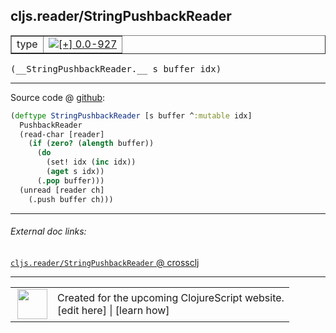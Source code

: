 ## cljs.reader/StringPushbackReader



 <table border="1">
<tr>
<td>type</td>
<td><a href="https://github.com/cljsinfo/cljs-api-docs/tree/0.0-927"><img valign="middle" alt="[+] 0.0-927" title="Added in 0.0-927" src="https://img.shields.io/badge/+-0.0--927-lightgrey.svg"></a> </td>
</tr>
</table>


 <samp>
(__StringPushbackReader.__ s buffer idx)<br>
</samp>

---







Source code @ [github](https://github.com/clojure/clojurescript/blob/r1.7.58/src/main/cljs/cljs/reader.cljs#L18-L27):

```clj
(deftype StringPushbackReader [s buffer ^:mutable idx]
  PushbackReader
  (read-char [reader]
    (if (zero? (alength buffer))
      (do
        (set! idx (inc idx))
        (aget s idx))
      (.pop buffer)))
  (unread [reader ch]
    (.push buffer ch)))
```

<!--
Repo - tag - source tree - lines:

 <pre>
clojurescript @ r1.7.58
└── src
    └── main
        └── cljs
            └── cljs
                └── <ins>[reader.cljs:18-27](https://github.com/clojure/clojurescript/blob/r1.7.58/src/main/cljs/cljs/reader.cljs#L18-L27)</ins>
</pre>

-->

---



###### External doc links:

[`cljs.reader/StringPushbackReader` @ crossclj](http://crossclj.info/fun/cljs.reader.cljs/StringPushbackReader.html)<br>

---

 <table>
<tr><td>
<img valign="middle" align="right" width="48px" src="http://i.imgur.com/Hi20huC.png">
</td><td>
Created for the upcoming ClojureScript website.<br>
[edit here] | [learn how]
</td></tr></table>

[edit here]:https://github.com/cljsinfo/cljs-api-docs/blob/master/cljsdoc/cljs.reader_StringPushbackReader.cljsdoc
[learn how]:https://github.com/cljsinfo/cljs-api-docs/wiki/cljsdoc-files

<!--

This information was too distracting to show to readers, but I'll leave it
commented here since it is helpful to:

- pretty-print the data used to generate this document
- and show how to retrieve that data



The API data for this symbol:

```clj
{:ns "cljs.reader",
 :name "StringPushbackReader",
 :type "type",
 :signature ["[s buffer idx]"],
 :source {:code "(deftype StringPushbackReader [s buffer ^:mutable idx]\n  PushbackReader\n  (read-char [reader]\n    (if (zero? (alength buffer))\n      (do\n        (set! idx (inc idx))\n        (aget s idx))\n      (.pop buffer)))\n  (unread [reader ch]\n    (.push buffer ch)))",
          :title "Source code",
          :repo "clojurescript",
          :tag "r1.7.58",
          :filename "src/main/cljs/cljs/reader.cljs",
          :lines [18 27]},
 :full-name "cljs.reader/StringPushbackReader",
 :full-name-encode "cljs.reader_StringPushbackReader",
 :history [["+" "0.0-927"]]}

```

Retrieve the API data for this symbol:

```clj
;; from Clojure REPL
(require '[clojure.edn :as edn])
(-> (slurp "https://raw.githubusercontent.com/cljsinfo/cljs-api-docs/catalog/cljs-api.edn")
    (edn/read-string)
    (get-in [:symbols "cljs.reader/StringPushbackReader"]))
```

-->
